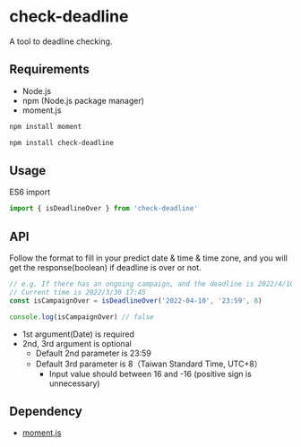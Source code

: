 # check-deadline

A tool to deadline checking.

## Requirements

- Node.js
- npm (Node.js package manager)
- moment.js
```bash
npm install moment
```

```bash
npm install check-deadline
```

## Usage

ES6 import
```javascript
import { isDeadlineOver } from 'check-deadline'
```

## API

Follow the format to fill in your predict date & time & time zone, and you will get the response(boolean) if deadline is over or not.
```javascript
// e.g. If there has an ongoing campaign, and the deadline is 2022/4/10 23:59（Taiwan Standard Time, UTC+8）
// Current time is 2022/3/30 17:45
const isCampaignOver = isDeadlineOver('2022-04-10', '23:59', 8)

console.log(isCampaignOver) // false
```

- 1st argument(Date) is required
- 2nd, 3rd argument is optional
  - Default 2nd parameter is 23:59
  - Default 3rd parameter is 8（Taiwan Standard Time, UTC+8）
    - Input value should between 16 and -16 (positive sign is unnecessary)

## Dependency

- [moment.js](https://www.npmjs.com/package/moment)